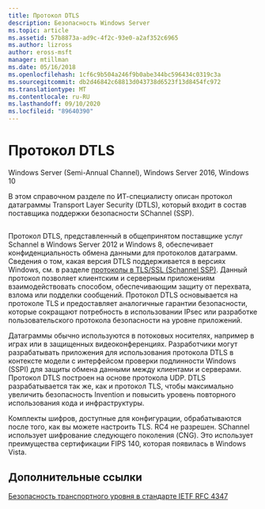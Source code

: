 ```yaml
---
title: Протокол DTLS
description: Безопасность Windows Server
ms.topic: article
ms.assetid: 57b8873a-ad9c-4f2c-93e0-a2af352c6965
ms.author: lizross
author: eross-msft
manager: mtillman
ms.date: 05/16/2018
ms.openlocfilehash: 1cf6c9b504a246f9b0abe344bc596434c0319c3a
ms.sourcegitcommit: db2d46842c68813d043738d6523f13d8454fc972
ms.translationtype: MT
ms.contentlocale: ru-RU
ms.lasthandoff: 09/10/2020
ms.locfileid: "89640390"
---
```

# <a name="datagram-transport-layer-security-protocol"></a>Протокол DTLS

Windows Server (Semi-Annual Channel), Windows Server 2016, Windows 10

В этом справочном разделе по ИТ-специалисту описан протокол датаграммы Transport Layer Security (DTLS), который входит в состав поставщика поддержки безопасности SChannel (SSP).

## <a name="BKMK_DTLS"></a>
Протокол DTLS, представленный в общепринятом поставщике услуг Schannel в Windows Server 2012 и Windows 8, обеспечивает конфиденциальность обмена данными для протоколов датаграмм. Сведения о том, какая версия DTLS поддерживается в версиях Windows, см. в разделе [протоколы в TLS/SSL (Schannel SSP)](/windows/win32/secauthn/protocols-in-tls-ssl--schannel-ssp-). Данный протокол позволяет клиентским и серверным приложениям взаимодействовать способом, обеспечивающим защиту от перехвата, взлома или подделки сообщений. Протокол DTLS основывается на протоколе TLS и предоставляет аналогичные гарантии безопасности, которые сокращают потребность в использовании IPsec или разработке пользовательского протокола безопасности на уровне приложений.

Датаграммы обычно используются в потоковых носителях, например в играх или в защищенных видеоконференциях. Разработчики могут разрабатывать приложения для использования протокола DTLS в контексте модели с интерфейсом проверки подлинности Windows (SSPI) для защиты обмена данными между клиентами и серверами. Протокол DTLS построен на основе протокола UDP. DTLS разрабатывается так же, как и протокол TLS, чтобы максимально увеличить безопасность Invention и повысить уровень повторного использования кода и инфраструктуры.

Комплекты шифров, доступные для конфигурации, обрабатываются после того, как вы можете настроить TLS. RC4 не разрешен. SChannel использует шифрование следующего поколения (CNG). Это использует преимущества сертификации FIPS 140, которая появилась в Windows Vista.

## <a name="additional-references"></a>Дополнительные ссылки

[Безопасность транспортного уровня в стандарте IETF RFC 4347](http://tools.ietf.org/html/rfc4347)